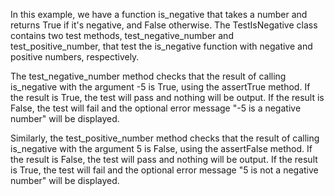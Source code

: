 In this example, we have a function is_negative that takes a number and returns True if it's negative, and False otherwise. The TestIsNegative class contains two test methods, test_negative_number and test_positive_number, that test the is_negative function with negative and positive numbers, respectively.

The test_negative_number method checks that the result of calling is_negative with the argument -5 is True, using the assertTrue method. If the result is True, the test will pass and nothing will be output. If the result is False, the test will fail and the optional error message "-5 is a negative number" will be displayed.

Similarly, the test_positive_number method checks that the result of calling is_negative with the argument 5 is False, using the assertFalse method. If the result is False, the test will pass and nothing will be output. If the result is True, the test will fail and the optional error message "5 is not a negative number" will be displayed.